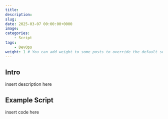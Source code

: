 ```yaml
---
title: 
description: 
slug: 
date: 2025-03-07 00:00:00+0000
image: 
categories:
    - Script
tags:
    - DevOps
weight: 1 # You can add weight to some posts to override the default sorting (date descending)
---
```


## Intro

insert description here

## Example Script

insert code here
